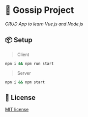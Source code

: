 # 🤫 Gossip Project
_CRUD App to learn Vue.js and Node.js_


## 📦 Setup

> Client
```bash
npm i && npm run start
```

> Server
```bash
npm i && npm start
```

## 🔑 License

[MIT license](LICENSE)